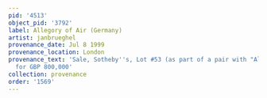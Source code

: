 ```yaml
---
pid: '4513'
object_pid: '3792'
label: Allegory of Air (Germany)
artist: janbrueghel
provenance_date: Jul 8 1999
provenance_location: London
provenance_text: 'Sale, Sotheby''s, Lot #53 (as part of a pair with "Allegory of Water"
  for GBP 800,000'
collection: provenance
order: '1569'
---
```

